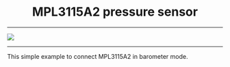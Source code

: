 <h1 align="center">
  MPL3115A2 pressure sensor
</h1>

---

![](https://github.com/VladimirBakum/esp8266/blob/master/mpl3115a2/pictures/1c3jfvt1oya8y.jpg)

---

This simple example to connect MPL3115A2 in barometer mode.
